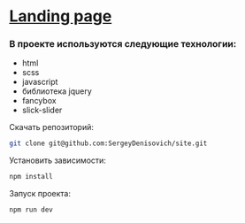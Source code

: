 # [Landing page](https://sergeydenisovich.github.io/test/)

### В проекте используются следующие технологии:
- html
- scss
- javascript
- библиотека jquery
- fancybox
- slick-slider

Скачать репозиторий:

```sh
git clone git@github.com:SergeyDenisovich/site.git
```

Установить зависимости:

```sh
npm install
```

Запуск проекта:

```sh
npm run dev
```
